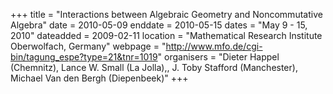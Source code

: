 +++
title = "Interactions between Algebraic Geometry and Noncommutative Algebra"
date = 2010-05-09
enddate = 2010-05-15
dates = "May 9 - 15, 2010"
dateadded = 2009-02-11
location = "Mathematical Research Institute Oberwolfach, Germany"
webpage = "http://www.mfo.de/cgi-bin/tagung_espe?type=21&tnr=1019"
organisers = "Dieter Happel (Chemnitz), Lance W. Small (La Jolla),, J. Toby Stafford (Manchester), Michael Van den Bergh (Diepenbeek)"
+++
